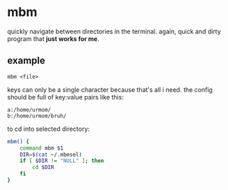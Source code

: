 # mbm
quickly navigate between directories in the terminal.
again, quick and dirty program that **just works for me**.  

## example
`mbm <file>`

keys can only be a single character because that's all i need.
the config <file> should be full of key:value pairs like this:
```
a:/home/urmom/
b:/home/urmom/bruh/
```

to cd into selected directory:
```bash
mbm() {
    command mbm $1
    DIR=$(cat ~/.mbmsel)
    if [ $DIR != "NULL" ]; then
        cd $DIR
    fi
}
```
